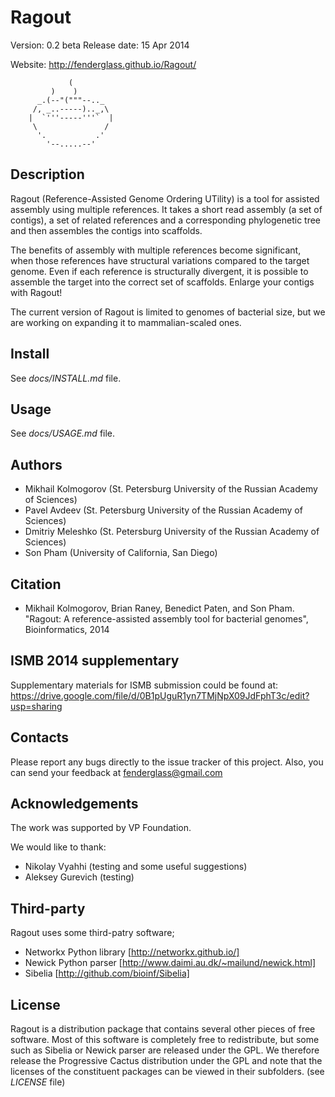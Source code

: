 Ragout
======

Version: 0.2 beta
Release date: 15 Apr 2014

Website: http://fenderglass.github.io/Ragout/



       	         (
		     )    )
		  _.(--"("""--.._
		 /, _..-----).._,\
		|  `'''-----'''`  |
		 \               /
		  '.           .'
		    '--.....--'

Description
-----------
Ragout (Reference-Assisted Genome Ordering UTility) is a tool for
assisted assembly using multiple references. It takes a short read
assembly (a set of contigs), a set of related references
and a corresponding phylogenetic tree and then assembles the contigs into
scaffolds.

The benefits of assembly with multiple references become significant,
when those references have structural variations compared to the target
genome. Even if each reference is structurally divergent, it is possible
to assemble the target into the correct set of scaffolds. Enlarge your
contigs with Ragout!

The current version of Ragout is limited to genomes of bacterial size,
but we are working on expanding it to mammalian-scaled ones.


Install
-------
See *docs/INSTALL.md* file.

Usage
-----
See *docs/USAGE.md* file.


Authors
-------
- Mikhail Kolmogorov (St. Petersburg University of the Russian Academy of Sciences)
- Pavel Avdeev (St. Petersburg University of the Russian Academy of Sciences)
- Dmitriy Meleshko (St. Petersburg University of the Russian Academy of Sciences)
- Son Pham (University of California, San Diego)


Citation
--------
- Mikhail Kolmogorov, Brian Raney, Benedict Paten, and Son Pham. 
"Ragout: A reference-assisted assembly tool for bacterial genomes",
Bioinformatics, 2014


ISMB 2014 supplementary
-----------------------

Supplementary materials for ISMB submission could be found at:
https://drive.google.com/file/d/0B1pUguR1yn7TMjNpX09JdFphT3c/edit?usp=sharing


Contacts
--------
Please report any bugs directly to the issue tracker of this project.
Also, you can send your feedback at fenderglass@gmail.com


Acknowledgements
----------------
The work was supported by VP Foundation.

We would like to thank:
- Nikolay Vyahhi (testing and some useful suggestions)
- Aleksey Gurevich (testing)


Third-party
-----------
Ragout uses some third-patry software;

* Networkx Python library [http://networkx.github.io/]
* Newick Python parser [http://www.daimi.au.dk/~mailund/newick.html]
* Sibelia [http://github.com/bioinf/Sibelia]


License
-------
Ragout is a distribution package that contains several
other pieces of free software.  Most of this
software is completely free to redistribute, but some such as Sibelia
or Newick parser are released under the GPL.  We therefore release the
Progressive Cactus distribution under the GPL and note that the
licenses of the constituent packages can be viewed in their
subfolders. (see *LICENSE* file)